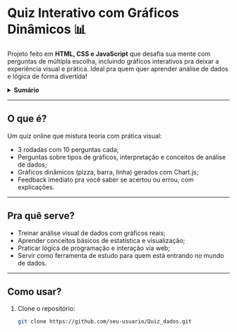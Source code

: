 # Quiz Interativo com Gráficos Dinâmicos 📊

Projeto feito em **HTML, CSS e JavaScript** que desafia sua mente com perguntas de múltipla escolha, incluindo gráficos interativos pra deixar a experiência visual e prática. Ideal pra quem quer aprender análise de dados e lógica de forma divertida!



<details>
  <summary><strong>Sumário</strong></summary>
  <ul>
    <li><a href="#o-que-é">O que é?</a></li>
    <li><a href="#pra-quê-serve">Pra quê serve?</a></li>
    <li><a href="#como-usar">Como usar?</a></li>
    <li><a href="#tecnologias-usadas">Tecnologias usadas</a></li>
    <li><a href="#próximos-passos--melhorias">Próximos passos / melhorias</a></li>
    <li><a href="#contato">Contato</a></li>
  </ul>
</details>

---

## O que é?

Um quiz online que mistura teoria com prática visual:  
- 3 rodadas com 10 perguntas cada;  
- Perguntas sobre tipos de gráficos, interpretação e conceitos de análise de dados;  
- Gráficos dinâmicos (pizza, barra, linha) gerados com Chart.js;  
- Feedback imediato pra você saber se acertou ou errou, com explicações.

---

## Pra quê serve?

- Treinar análise visual de dados com gráficos reais;  
- Aprender conceitos básicos de estatística e visualização;  
- Praticar lógica de programação e interação via web;  
- Servir como ferramenta de estudo para quem está entrando no mundo de dados.

---

## Como usar?

1. Clone o repositório:  
   ```bash  
   git clone https://github.com/seu-usuario/Quiz_dados.git  
